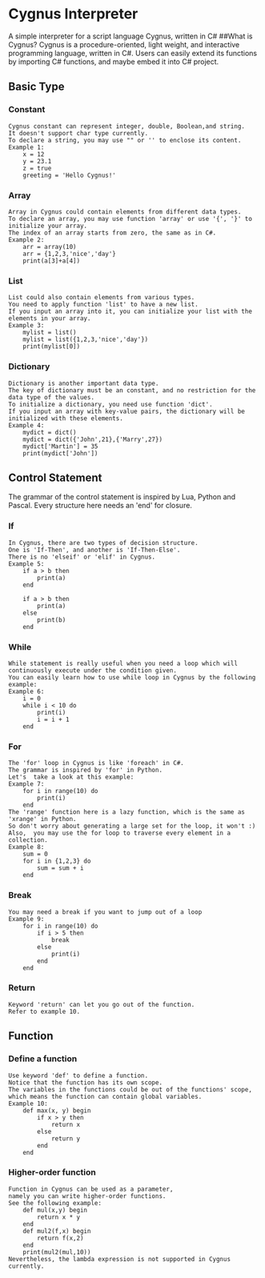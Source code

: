 # Cygnus Interpreter
A simple interpreter for a script language Cygnus, written in C#
##What is Cygnus?
Cygnus is a procedure-oriented, light weight, and interactive programming language, written in C#.
Users can easily extend its functions by importing C# functions, and maybe embed it into C# project.
## Basic Type
### Constant
	Cygnus constant can represent integer, double, Boolean,and string. 
	It doesn't support char type currently. 
	To declare a string, you may use "" or '' to enclose its content.
	Example 1:
		x = 12
		y = 23.1
		z = true
		greeting = 'Hello Cygnus!'
### Array
	Array in Cygnus could contain elements from different data types. 
	To declare an array, you may use function 'array' or use '{', '}' to initialize your array.
	The index of an array starts from zero, the same as in C#.
	Example 2:
		arr = array(10)
		arr = {1,2,3,'nice','day'}
		print(a[3]+a[4])
### List
	List could also contain elements from various types. 
	You need to apply function 'list' to have a new list. 
	If you input an array into it, you can initialize your list with the elements in your array.
	Example 3:
		mylist = list()
		mylist = list({1,2,3,'nice','day'})
		print(mylist[0])
### Dictionary
	Dictionary is another important data type. 
	The key of dictionary must be an constant, and no restriction for the data type of the values. 
	To initialize a dictionary, you need use function 'dict'. 
	If you input an array with key-value pairs, the dictionary will be initialized with these elements.
	Example 4:
		mydict = dict()
		mydict = dict({'John',21},{'Marry',27})
		mydict['Martin'] = 35
		print(mydict['John'])
## Control Statement
The grammar of the control statement is inspired by Lua, Python and Pascal. 
Every structure here needs an 'end' for closure.
### If
	In Cygnus, there are two types of decision structure. 
	One is 'If-Then', and another is 'If-Then-Else'. 
	There is no 'elseif' or 'elif' in Cygnus. 
	Example 5:
		if a > b then 
			print(a)
		end
		
		if a > b then
			print(a)
		else
			print(b)
		end
### While
	While statement is really useful when you need a loop which will continuously execute under the condition given.
	You can easily learn how to use while loop in Cygnus by the following example:
	Example 6:
		i = 0
		while i < 10 do
			print(i)
			i = i + 1
		end
### For 
	The 'for' loop in Cygnus is like 'foreach' in C#. 
	The grammar is inspired by 'for' in Python. 
	Let's  take a look at this example:
	Example 7:
		for i in range(10) do
			print(i)
		end
	The 'range' function here is a lazy function, which is the same as 'xrange' in Python. 
	So don't worry about generating a large set for the loop, it won't :)
	Also,  you may use the for loop to traverse every element in a collection.
	Example 8:
		sum = 0
		for i in {1,2,3} do
			sum = sum + i
		end
### Break
	You may need a break if you want to jump out of a loop
	Example 9:
		for i in range(10) do
			if i > 5 then
				break
			else
				print(i)
			end
		end
### Return
	Keyword 'return' can let you go out of the function. 
	Refer to example 10.
## Function
### Define a function
	Use keyword 'def' to define a function. 
	Notice that the function has its own scope. 
	The variables in the functions could be out of the functions' scope,
	which means the function can contain global variables.
	Example 10:
		def max(x, y) begin
			if x > y then
				return x
			else
				return y
			end
		end
### Higher-order function
	Function in Cygnus can be used as a parameter, 
	namely you can write higher-order functions. 
	See the following example:
		def mul(x,y) begin
			return x * y
		end
		def mul2(f,x) begin
			return f(x,2)
		end
		print(mul2(mul,10))
	Nevertheless, the lambda expression is not supported in Cygnus currently.
